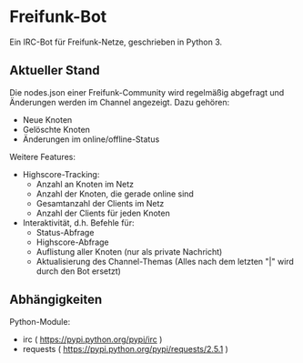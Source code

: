 # Freifunk-Bot

Ein IRC-Bot für Freifunk-Netze, geschrieben in Python 3.

## Aktueller Stand

Die nodes.json einer Freifunk-Community wird regelmäßig abgefragt und Änderungen werden im Channel angezeigt. Dazu gehören:

- Neue Knoten
- Gelöschte Knoten
- Änderungen im online/offline-Status

Weitere Features:

- Highscore-Tracking:
	- Anzahl an Knoten im Netz
	- Anzahl der Knoten, die gerade online sind
	- Gesamtanzahl der Clients im Netz
	- Anzahl der Clients für jeden Knoten
- Interaktivität, d.h. Befehle für:
	- Status-Abfrage
	- Highscore-Abfrage
	- Auflistung aller Knoten (nur als private Nachricht)
	- Aktualisierung des Channel-Themas (Alles nach dem letzten "|" wird durch den Bot ersetzt)

## Abhängigkeiten

Python-Module:

- irc ( https://pypi.python.org/pypi/irc )
- requests ( https://pypi.python.org/pypi/requests/2.5.1 )
